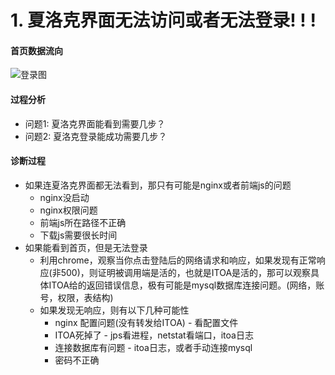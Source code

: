 















# 1. 夏洛克界面无法访问或者无法登录! ! !























#### 首页数据流向

![登录图](https://github.com/yinchuanwang/sharplookQA/blob/master/logon.001.jpeg)



#### 过程分析
+ 问题1: 夏洛克界面能看到需要几步？
+ 问题2: 夏洛克登录能成功需要几步？







#### 诊断过程
+ 如果连夏洛克界面都无法看到，那只有可能是nginx或者前端js的问题
    + nginx没启动
    + nginx权限问题
    + 前端js所在路径不正确
    + 下载js需要很长时间
+ 如果能看到首页，但是无法登录
    + 利用chrome，观察当你点击登陆后的网络请求和响应，如果发现有正常响应(非500)，则证明被调用端是活的，也就是ITOA是活的，那可以观察具体ITOA给的返回错误信息，极有可能是mysql数据库连接问题。(网络，账号，权限，表结构)
    + 如果发现无响应，则有以下几种可能性
        + nginx 配置问题(没有转发给ITOA) - 看配置文件
        + ITOA死掉了 - jps看进程，netstat看端口，itoa日志
        + 连接数据库有问题 - itoa日志，或者手动连接mysql
        + 密码不正确

